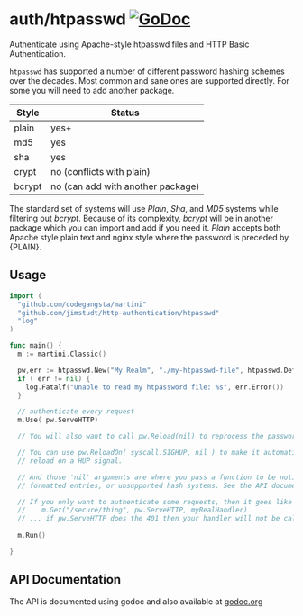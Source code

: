 # auth/htpasswd [![GoDoc](https://godoc.org/github.com/jimstudt/http-authentication/htpasswd?status.png)](http://godoc.org/github.com/jimstudt/http-authentication/htpasswd)

Authenticate using Apache-style htpasswd files and HTTP Basic Authentication.

`htpasswd` has supported a number of different password hashing schemes over the
decades. Most common and sane ones are supported directly. For some you will need
to add another package.

| Style | Status |
|-------|--------|
| plain | yes+   |
| md5   | yes    |
| sha   | yes    |
| crypt | no (conflicts with plain)     |
| bcrypt | no (can add with another package)   |

The standard set of systems will use *Plain*, *Sha*, and *MD5* systems while filtering out *bcrypt*.
Because of its complexity, *bcrypt* will be in another package which you can import and
add if you need it. *Plain* accepts both Apache style plain text and nginx style where the 
password is preceded by {PLAIN}.

## Usage

~~~ go
import (
  "github.com/codegangsta/martini"
  "github.com/jimstudt/http-authentication/htpasswd"
  "log"
)

func main() {
  m := martini.Classic()

  pw,err := htpasswd.New("My Realm", "./my-htpasswd-file", htpasswd.DefaultSystems, nil)
  if ( err != nil) {
    log.Fatalf("Unable to read my htpassword file: %s", err.Error())
  }

  // authenticate every request
  m.Use( pw.ServeHTTP)

  // You will also want to call pw.Reload(nil) to reprocess the password file when it changes.

  // You can use pw.ReloadOn( syscall.SIGHUP, nil ) to make it automatically
  // reload on a HUP signal.

  // And those 'nil' arguments are where you pass a function to be notified about illegally 
  // formatted entries, or unsupported hash systems. See the API documents.

  // If you only want to authenticate some requests, then it goes like this...
  //    m.Get("/secure/thing", pw.ServeHTTP, myRealHandler)
  // ... if pw.ServeHTTP does the 401 then your handler will not be called
 
  m.Run()

}
~~~

## API Documentation

The API is documented using godoc and also available at [godoc.org](http://godoc.org/github.com/jimstudt/http-authentication/htpasswd)
~~~



